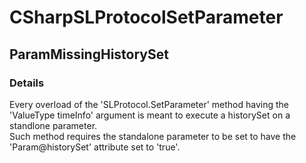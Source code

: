 ﻿---  
uid: Validator_3_7_3  
---

# CSharpSLProtocolSetParameter

## ParamMissingHistorySet

### Details

Every overload of the 'SLProtocol.SetParameter' method having the 'ValueType timeInfo' argument is meant to execute a historySet on a standlone parameter.  
Such method requires the standalone parameter to be set to have the 'Param@historySet' attribute set to 'true'.
